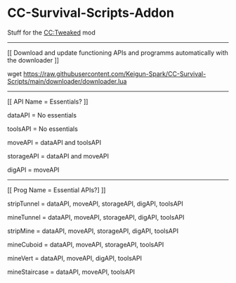 # CC-Survival-Scripts-Addon

Stuff for the [CC:Tweaked](https://www.curseforge.com/minecraft/mc-mods/cc-tweaked) mod

----

[[ Download and update functioning APIs and programms automatically with the downloader ]]

wget https://raw.githubusercontent.com/Keigun-Spark/CC-Survival-Scripts/main/downloader/downloader.lua

----

[[ API Name = Essentials? ]]

dataAPI = No essentials

toolsAPI = No essentials

moveAPI = dataAPI and toolsAPI

storageAPI = dataAPI and moveAPI

digAPI = moveAPI

----

[[ Prog Name = Essential APIs?] ]]

stripTunnel = dataAPI, moveAPI, storageAPI, digAPI, toolsAPI

mineTunnel = dataAPI, moveAPI, storageAPI, digAPI, toolsAPI

stripMine = dataAPI, moveAPI, storageAPI, digAPI, toolsAPI

mineCuboid = dataAPI, moveAPI, storageAPI, toolsAPI

mineVert = dataAPI, moveAPI, digAPI, toolsAPI

mineStaircase = dataAPI, moveAPI, toolsAPI